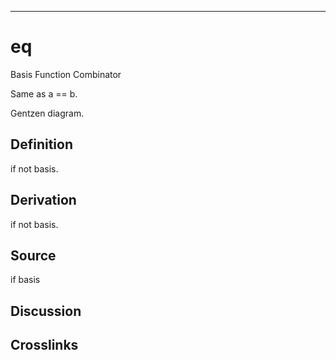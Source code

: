 ------------------------------------------------------------------------

# eq

Basis Function Combinator

Same as a == b.

Gentzen diagram.

## Definition

if not basis.

## Derivation

if not basis.

## Source

if basis

## Discussion

## Crosslinks
